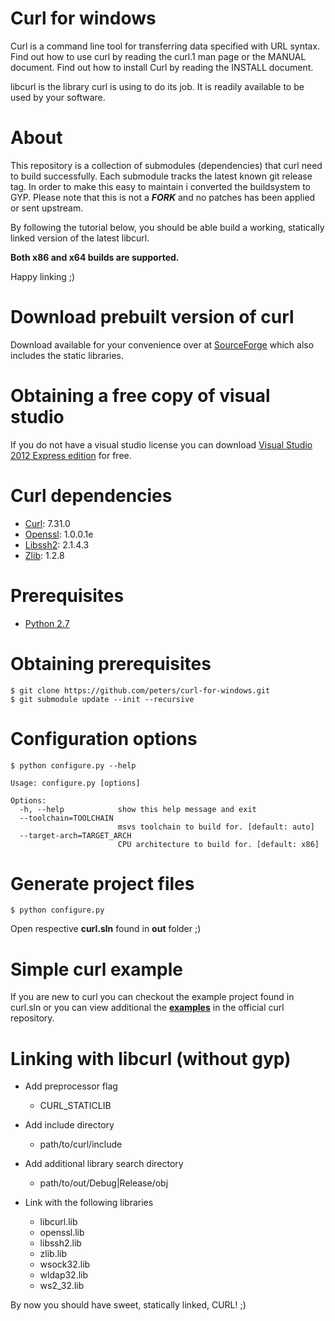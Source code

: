 # Curl for windows

Curl is a command line tool for transferring data specified with URL
syntax. Find out how to use curl by reading the curl.1 man page or the
MANUAL document. Find out how to install Curl by reading the INSTALL
document.

libcurl is the library curl is using to do its job. It is readily
available to be used by your software. 

# About

This repository is a collection of submodules (dependencies)
that curl need to build successfully. Each submodule tracks
the latest known git release tag. In order to make 
this easy to maintain i converted the buildsystem to GYP. 
Please note that this is not a **_FORK_** and no patches has
been applied or sent upstream.

By following the tutorial below, you should be able build
a working, statically linked version of the latest libcurl.

**Both x86 and x64 builds are supported.**

Happy linking ;)

# Download prebuilt version of curl

Download available for your convenience over at [SourceForge](https://sourceforge.net/projects/curlforwindows/files/?source=navbar) which
also includes the static libraries.

# Obtaining a free copy of visual studio

If you do not have a visual studio license you can
download [Visual Studio 2012 Express edition](http://go.microsoft.com/?linkid=9816758) for free.

# Curl dependencies

- [Curl](https://github.com/bagder/curl): 7.31.0
- [Openssl](https://github.com/openssl/openssl): 1.0.0.1e
- [Libssh2](http://libssh2.org): 2.1.4.3
- [Zlib](http://zlib.net): 1.2.8

# Prerequisites

* [Python 2.7](python.org)

# Obtaining prerequisites 
	
    $ git clone https://github.com/peters/curl-for-windows.git
    $ git submodule update --init --recursive
      
# Configuration options
    
    $ python configure.py --help

```
Usage: configure.py [options]

Options:
  -h, --help            show this help message and exit
  --toolchain=TOOLCHAIN
                        msvs toolchain to build for. [default: auto]
  --target-arch=TARGET_ARCH
                        CPU architecture to build for. [default: x86]
```

# Generate project files

    $ python configure.py 

Open respective **curl.sln** found in **out** folder ;)

# Simple curl example

If you are new to curl you can checkout the example project
found in curl.sln or you can view additional the **[examples](https://github.com/bagder/curl/tree/master/docs/examples)**
in the official curl repository.

# Linking with libcurl (without gyp)

- Add preprocessor flag 
  - CURL_STATICLIB
 
- Add include directory
	- path/to/curl/include

- Add additional library search directory
	- path/to/out/Debug|Release/obj
	
- Link with the following libraries
  - libcurl.lib
  - openssl.lib
  - libssh2.lib
  - zlib.lib
  - wsock32.lib
  - wldap32.lib
  - ws2_32.lib
  
By now you should have sweet, statically linked, CURL! ;)
